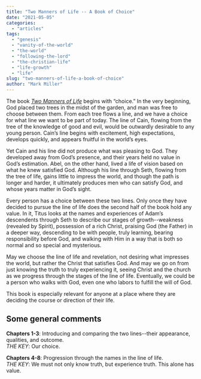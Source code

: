 ```yaml
---
title: "Two Manners of Life -- A Book of Choice"
date: "2021-05-05"
categories: 
  - "articles"
tags: 
  - "genesis"
  - "vanity-of-the-world"
  - "the-world"
  - "following-the-lord"
  - "the-christian-life"
  - "life-growth"
  - "life"
slug: "two-manners-of-life-a-book-of-choice"
author: "Mark Miller"
---
```


The book _[Two Manners of Life](https://www.asweetsavor.org/book-gen-two-manners/)_ begins with “choice.” In the very beginning, God placed two trees in the midst of the garden, and man was free to choose between them. From each tree flows a line, and we have a choice for what line we want to be part of today. The line of Cain, flowing from the tree of the knowledge of good and evil, would be outwardly desirable to any young person. Cain’s line begins with excitement, high expectations, develops quickly, and appears fruitful in the world’s eyes.

Yet Cain and his line did not produce what was pleasing to God. They developed away from God’s presence, and their years held no value in God’s estimation. Abel, on the other hand, lived a life of vision based on what he knew satisfied God. Although his line through Seth, flowing from the tree of life, gains little to impress the world, and though the path is longer and harder, it ultimately produces men who can satisfy God, and whose years matter in God’s sight.

Every person has a choice between these two lines. Only once they have decided to pursue the line of life does the second half of the book hold any value. In it, Titus looks at the names and experiences of Adam’s descendents through Seth to describe our stages of growth--weakness (revealed by Spirit), possession of a rich Christ, praising God (the Father) in a deeper way, descending to be with people, truly learning, bearing responsibility before God, and walking with Him in a way that is both so normal and so special and mysterious.

May we choose the line of life and revelation, not desiring what impresses the world, but rather the Christ that satisfies God. And may we go on from just knowing the truth to truly experiencing it, seeing Christ and the church as we progress through the stages of the line of life. Eventually, we could be a person who walks with God, even one who labors to fulfill the will of God.

This book is especially relevant for anyone at a place where they are deciding the course or direction of their life.

## Some general comments

**Chapters 1-3**: Introducing and comparing the two lines--their appearance, qualities, and outcome.  
_THE KEY_: Our choice. 

**Chapters 4-8**: Progression through the names in the line of life.  
_THE KEY_: We must not only know truth, but experience truth. This alone has value.

